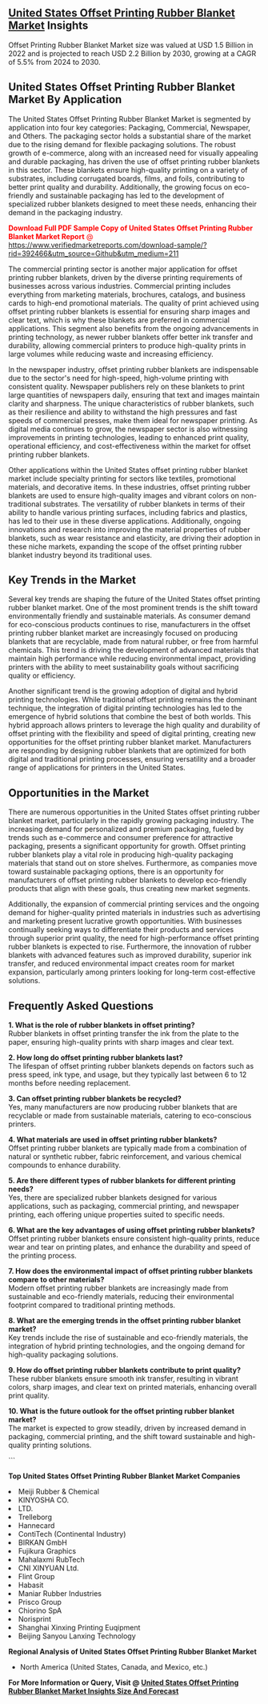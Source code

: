 <h2><a href="https://www.verifiedmarketreports.com/download-sample/?rid=392466&amp;utm_source=Github&amp;utm_medium=211" target="_blank">United States Offset Printing Rubber Blanket Market</a> Insights</h2><p>Offset Printing Rubber Blanket Market size was valued at USD 1.5 Billion in 2022 and is projected to reach USD 2.2 Billion by 2030, growing at a CAGR of 5.5% from 2024 to 2030.</p><p><h2>United States Offset Printing Rubber Blanket Market By Application</h2><p>The United States Offset Printing Rubber Blanket Market is segmented by application into four key categories: Packaging, Commercial, Newspaper, and Others. The packaging sector holds a substantial share of the market due to the rising demand for flexible packaging solutions. The robust growth of e-commerce, along with an increased need for visually appealing and durable packaging, has driven the use of offset printing rubber blankets in this sector. These blankets ensure high-quality printing on a variety of substrates, including corrugated boards, films, and foils, contributing to better print quality and durability. Additionally, the growing focus on eco-friendly and sustainable packaging has led to the development of specialized rubber blankets designed to meet these needs, enhancing their demand in the packaging industry.<p><span class=""><span style="color: #ff0000;"><strong>Download Full PDF Sample Copy of United States Offset Printing Rubber Blanket Market Report</strong> @ </span><a href="https://www.verifiedmarketreports.com/download-sample/?rid=392466&amp;utm_source=Github&amp;utm_medium=211" target="_blank">https://www.verifiedmarketreports.com/download-sample/?rid=392466&amp;utm_source=Github&amp;utm_medium=211</a></span></p><p>The commercial printing sector is another major application for offset printing rubber blankets, driven by the diverse printing requirements of businesses across various industries. Commercial printing includes everything from marketing materials, brochures, catalogs, and business cards to high-end promotional materials. The quality of print achieved using offset printing rubber blankets is essential for ensuring sharp images and clear text, which is why these blankets are preferred in commercial applications. This segment also benefits from the ongoing advancements in printing technology, as newer rubber blankets offer better ink transfer and durability, allowing commercial printers to produce high-quality prints in large volumes while reducing waste and increasing efficiency.</p><p>In the newspaper industry, offset printing rubber blankets are indispensable due to the sector's need for high-speed, high-volume printing with consistent quality. Newspaper publishers rely on these blankets to print large quantities of newspapers daily, ensuring that text and images maintain clarity and sharpness. The unique characteristics of rubber blankets, such as their resilience and ability to withstand the high pressures and fast speeds of commercial presses, make them ideal for newspaper printing. As digital media continues to grow, the newspaper sector is also witnessing improvements in printing technologies, leading to enhanced print quality, operational efficiency, and cost-effectiveness within the market for offset printing rubber blankets.</p><p>Other applications within the United States offset printing rubber blanket market include specialty printing for sectors like textiles, promotional materials, and decorative items. In these industries, offset printing rubber blankets are used to ensure high-quality images and vibrant colors on non-traditional substrates. The versatility of rubber blankets in terms of their ability to handle various printing surfaces, including fabrics and plastics, has led to their use in these diverse applications. Additionally, ongoing innovations and research into improving the material properties of rubber blankets, such as wear resistance and elasticity, are driving their adoption in these niche markets, expanding the scope of the offset printing rubber blanket industry beyond its traditional uses.</p><h2>Key Trends in the Market</h2><p>Several key trends are shaping the future of the United States offset printing rubber blanket market. One of the most prominent trends is the shift toward environmentally friendly and sustainable materials. As consumer demand for eco-conscious products continues to rise, manufacturers in the offset printing rubber blanket market are increasingly focused on producing blankets that are recyclable, made from natural rubber, or free from harmful chemicals. This trend is driving the development of advanced materials that maintain high performance while reducing environmental impact, providing printers with the ability to meet sustainability goals without sacrificing quality or efficiency.</p><p>Another significant trend is the growing adoption of digital and hybrid printing technologies. While traditional offset printing remains the dominant technique, the integration of digital printing technologies has led to the emergence of hybrid solutions that combine the best of both worlds. This hybrid approach allows printers to leverage the high quality and durability of offset printing with the flexibility and speed of digital printing, creating new opportunities for the offset printing rubber blanket market. Manufacturers are responding by designing rubber blankets that are optimized for both digital and traditional printing processes, ensuring versatility and a broader range of applications for printers in the United States.</p><h2>Opportunities in the Market</h2><p>There are numerous opportunities in the United States offset printing rubber blanket market, particularly in the rapidly growing packaging industry. The increasing demand for personalized and premium packaging, fueled by trends such as e-commerce and consumer preference for attractive packaging, presents a significant opportunity for growth. Offset printing rubber blankets play a vital role in producing high-quality packaging materials that stand out on store shelves. Furthermore, as companies move toward sustainable packaging options, there is an opportunity for manufacturers of offset printing rubber blankets to develop eco-friendly products that align with these goals, thus creating new market segments.</p><p>Additionally, the expansion of commercial printing services and the ongoing demand for higher-quality printed materials in industries such as advertising and marketing present lucrative growth opportunities. With businesses continually seeking ways to differentiate their products and services through superior print quality, the need for high-performance offset printing rubber blankets is expected to rise. Furthermore, the innovation of rubber blankets with advanced features such as improved durability, superior ink transfer, and reduced environmental impact creates room for market expansion, particularly among printers looking for long-term cost-effective solutions.</p><h2>Frequently Asked Questions</h2><p><b>1. What is the role of rubber blankets in offset printing?</b><br> Rubber blankets in offset printing transfer the ink from the plate to the paper, ensuring high-quality prints with sharp images and clear text.</p><p><b>2. How long do offset printing rubber blankets last?</b><br> The lifespan of offset printing rubber blankets depends on factors such as press speed, ink type, and usage, but they typically last between 6 to 12 months before needing replacement.</p><p><b>3. Can offset printing rubber blankets be recycled?</b><br> Yes, many manufacturers are now producing rubber blankets that are recyclable or made from sustainable materials, catering to eco-conscious printers.</p><p><b>4. What materials are used in offset printing rubber blankets?</b><br> Offset printing rubber blankets are typically made from a combination of natural or synthetic rubber, fabric reinforcement, and various chemical compounds to enhance durability.</p><p><b>5. Are there different types of rubber blankets for different printing needs?</b><br> Yes, there are specialized rubber blankets designed for various applications, such as packaging, commercial printing, and newspaper printing, each offering unique properties suited to specific needs.</p><p><b>6. What are the key advantages of using offset printing rubber blankets?</b><br> Offset printing rubber blankets ensure consistent high-quality prints, reduce wear and tear on printing plates, and enhance the durability and speed of the printing process.</p><p><b>7. How does the environmental impact of offset printing rubber blankets compare to other materials?</b><br> Modern offset printing rubber blankets are increasingly made from sustainable and eco-friendly materials, reducing their environmental footprint compared to traditional printing methods.</p><p><b>8. What are the emerging trends in the offset printing rubber blanket market?</b><br> Key trends include the rise of sustainable and eco-friendly materials, the integration of hybrid printing technologies, and the ongoing demand for high-quality packaging solutions.</p><p><b>9. How do offset printing rubber blankets contribute to print quality?</b><br> These rubber blankets ensure smooth ink transfer, resulting in vibrant colors, sharp images, and clear text on printed materials, enhancing overall print quality.</p><p><b>10. What is the future outlook for the offset printing rubber blanket market?</b><br> The market is expected to grow steadily, driven by increased demand in packaging, commercial printing, and the shift toward sustainable and high-quality printing solutions.</p>```</p><p><strong>Top United States Offset Printing Rubber Blanket Market Companies</strong></p><div data-test-id=""><p><li>Meiji Rubber & Chemical</li><li> KINYOSHA CO.</li><li> LTD.</li><li> Trelleborg</li><li> Hannecard</li><li> ContiTech (Continental Industry)</li><li> BIRKAN GmbH</li><li> Fujikura Graphics</li><li> Mahalaxmi RubTech</li><li> CNI XINYUAN Ltd.</li><li> Flint Group</li><li> Habasit</li><li> Maniar Rubber Industries</li><li> Prisco Group</li><li> Chiorino SpA</li><li> Norisprint</li><li> Shanghai Xinxing Printing Euqipment</li><li> Beijing Sanyou Lanxing Technology</li></p><div><strong>Regional Analysis of&nbsp;United States Offset Printing Rubber Blanket Market</strong></div><ul><li dir="ltr"><p dir="ltr">North America&nbsp;(United States, Canada, and Mexico, etc.)</p></li></ul><p><strong>For More Information or Query, Visit @&nbsp;</strong><strong><a href="https://www.verifiedmarketreports.com/product/offset-printing-rubber-blanket-market/?utm_source=Github&amp;utm_medium=211" target="_blank">United States Offset Printing Rubber Blanket Market Insights Size And Forecast</a></strong></p></div>
